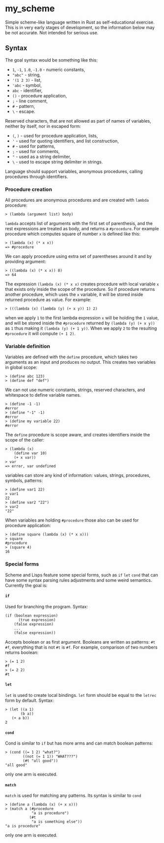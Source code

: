 # my_scheme

Simple scheme-like language written in Rust as self-educational exercise.
This is in very early stages of development, so the information below may be not
accurate. Not intended for serious use.

## Syntax
The goal syntax would be something like this:

- `1`, `-1`, `1.0`, `-1.0` - numeric constants,
- `"abc"` - string,
- `'(1 2 3)` - list,
- `'abc` - symbol,
- `abc` - identifier,
- `()` - procedure application,
- `;` - line comment,
- `#` - pattern,
- `\` - escape.

Reserved characters, that are not allowed as part of names of variables, neither
by itself, nor in escaped form:
- `(`, `)` - used for procedure application, lists,
- `'` - used for quoting identifiers, and list construction,
- `#` - used for patterns,
- `;` - used for comments,
- `"` - used as a string delimiter,
- `\` - used to escape string delimiter in strings.

Language should support variables, anonymous procedures, calling procedures
through identifiers.

### Procedure creation
All procedures are anonymous procedures and are created with `lambda` procedure:

```
> (lambda (argument list) body)
```

`lambda` accepts list of arguments with the first set of parenthesis, and the
rest expressions are treated as body, and returns a `#procedure`. For example
procedure which computes square of number `x` is defined like this:

```
> (lambda (x) (* x x))
=> #procedure
```

We can apply procedure using extra set of parentheses around it and by providing
argument:

```
> ((lambda (x) (* x x)) 8)
=> 64
```

The expression `(lambda (x) (* x x)` creates procedure with local variable `x`
that exists only inside the scope of the procedure. So if procedure
returns another procedure, which uses the `x` variable, it will be stored inside
returned procedure as value. For example:

```
> (((lambda (x) (lambda (y) (+ x y)) 1) 2)
```

when we apply `1` to the first lambda expression `x` will be holding the `1`
value, and will be stored inside the `#procedure` returned by `(lambda (y) (+ x
y))` as `1` thus making it `(lambda (y) (+ 1 y))`. When we apply `2` to the
resulting `#procedure` it will compute `(+ 1 2)`.

### Variable definition
Variables are defined with the `define` procedure, which takes two arguments as
an input and produces no output. This creates two variables in global scope:

```
> (define abc 123)
> (define def "def")
```

We can not use numeric constants, strings, reserved characters, and whitespace
to define variable names.

```
> (define -1 -1)
#error
> (define "-1" -1)
#error
> (define my variable 22)
#error
```

The `define` procedure is scope aware, and creates identifiers inside the scope
of the caller:

```
> (lambda (x)
    (define var 10)
    (+ x var))
> var
=> error, var undefined
```

variables can store any kind of information: values, strings, procedures,
symbols, patterns:

```
> (define var1 22)
> var1
22
> (define var2 "22")
> var2
"22"
```

When variables are holding `#procedure` those also can be used for procedure
application:

```
> (define square (lambda (x) (* x x)))
> square
#procedure
> (square 4)
16
```

### Special forms
Scheme and Lisps feature some special forms, such as `if` `let` `cond` that can
have some syntax parsing rules adjustments and some weird semantics. Currently
the goal is:

#### `if`
Used for branching the program. Syntax:

```
(if (boolean expression)
      (true expression)
    (false expression)
    ...
    (false expression))
```

Accepts boolean or as first argument. Booleans are written as patterns: `#t`
`#f`, everything that is not `#t` is `#f`. For example, comparison of two
numbers returns boolean:

```
> (= 1 2)
#f
> (= 2 2)
#t
```

#### `let`
`let` is used to create local bindings. `let` form should be equal to the `letrec`
form by default. Syntax:

```
> (let ((a 1)
       (b a))
   (+ a b))
2
```

#### `cond`
Cond is similar to `if` but has more arms and can match boolean patterns:

```
> (cond ((= 1 2) "what?")
        ((not (= 1 1)) "WHAT???")
        (#t "all good"))
"all good"
```

only one arm is executed.

#### `match`
`match` is used for matching any patterns. Its syntax is similar to `cond`

```
> (define a (lambda (x) (+ x x)))
> (match a (#procedure
            "a is procedure")
           (#t
            "a is something else"))
"a is procedure"
```

only one arm is executed.
